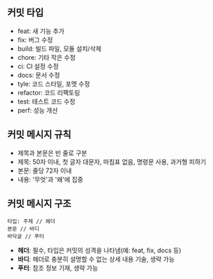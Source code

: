 ## 커밋 타입
- feat: 새 기능 추가
- fix: 버그 수정
- build: 빌드 파일, 모듈 설치/삭제
- chore: 기타 작은 수정
- ci: CI 설정 수정
- docs: 문서 수정
- tyle: 코드 스타일, 포맷 수정
- refactor: 코드 리팩토링
- test: 테스트 코드 수정
- perf: 성능 개선

## 커밋 메시지 규칙

- 제목과 본문은 빈 줄로 구분
- 제목: 50자 이내, 첫 글자 대문자, 마침표 없음, 명령문 사용, 과거형 피하기
- 본문: 줄당 72자 이내
- 내용: '무엇'과 '왜'에 집중

## 커밋 메시지 구조

```tsx
타입: 주제 // 헤더
본문 // 바디
바닥글 // 푸터
```

- **헤더**: 필수, 타입은 커밋의 성격을 나타냄(예: feat, fix, docs 등)
- **바디**: 헤더로 충분히 설명할 수 없는 상세 내용 기술, 생략 가능
- **푸터**: 참조 정보 기재, 생략 가능